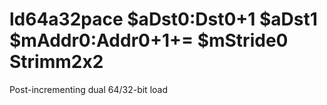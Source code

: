 # ld64a32pace $aDst0:Dst0+1 $aDst1 $mAddr0:Addr0+1+= $mStride0 Strimm2x2

Post-incrementing dual 64/32-bit load
